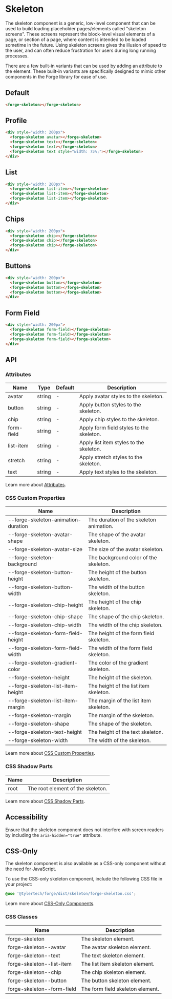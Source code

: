 # Skeleton

The skeleton component is a generic, low-level component that can be used to build loading placeholder pages/elements called "skeleton screens". These screens represent the block-level visual elements of a page, or section of a page, where content is intended to be loaded sometime in the future. Using skeleton screens gives the illusion of speed to the user, and can often reduce frustration for users during long running processes.

There are a few built-in variants that can be used by adding an attribute to the element. These built-in variants are specifically designed to mimic other components in the Forge library for ease of use.

## Default

```html
<forge-skeleton></forge-skeleton>
```

## Profile

```html
<div style="width: 200px">
  <forge-skeleton avatar></forge-skeleton>
  <forge-skeleton text></forge-skeleton>
  <forge-skeleton text></forge-skeleton>
  <forge-skeleton text style="width: 75%;"></forge-skeleton>
</div>
```

## List

```html
<div style="width: 200px">
  <forge-skeleton list-item></forge-skeleton>
  <forge-skeleton list-item></forge-skeleton>
  <forge-skeleton list-item></forge-skeleton>
</div>
```

## Chips

```html
<div style="width: 200px">
  <forge-skeleton chip></forge-skeleton>
  <forge-skeleton chip></forge-skeleton>
  <forge-skeleton chip></forge-skeleton>
</div>
```

## Buttons

```html
<div style="width: 200px">
  <forge-skeleton button></forge-skeleton>
  <forge-skeleton button></forge-skeleton>
  <forge-skeleton button></forge-skeleton>
</div>
```

## Form Field

```html
<div style="width: 200px">
  <forge-skeleton form-field></forge-skeleton>
  <forge-skeleton form-field></forge-skeleton>
  <forge-skeleton form-field></forge-skeleton>
</div>
```

## API

### Attributes

| Name | Type | Default | Description |
|------|------|---------|-------------|
| avatar | string | - | Apply avatar styles to the skeleton. |
| button | string | - | Apply button styles to the skeleton. |
| chip | string | - | Apply chip styles to the skeleton. |
| form-field | string | - | Apply form field styles to the skeleton. |
| list-item | string | - | Apply list item styles to the skeleton. |
| stretch | string | - | Apply stretch styles to the skeleton. |
| text | string | - | Apply text styles to the skeleton. |

Learn more about [Attributes](#).

### CSS Custom Properties

| Name | Description |
|------|-------------|
| --forge-skeleton-animation-duration | The duration of the skeleton animation. |
| --forge-skeleton-avatar-shape | The shape of the avatar skeleton. |
| --forge-skeleton-avatar-size | The size of the avatar skeleton. |
| --forge-skeleton-background | The background color of the skeleton. |
| --forge-skeleton-button-height | The height of the button skeleton. |
| --forge-skeleton-button-width | The width of the button skeleton. |
| --forge-skeleton-chip-height | The height of the chip skeleton. |
| --forge-skeleton-chip-shape | The shape of the chip skeleton. |
| --forge-skeleton-chip-width | The width of the chip skeleton. |
| --forge-skeleton-form-field-height | The height of the form field skeleton. |
| --forge-skeleton-form-field-width | The width of the form field skeleton. |
| --forge-skeleton-gradient-color | The color of the gradient skeleton. |
| --forge-skeleton-height | The height of the skeleton. |
| --forge-skeleton-list-item-height | The height of the list item skeleton. |
| --forge-skeleton-list-item-margin | The margin of the list item skeleton. |
| --forge-skeleton-margin | The margin of the skeleton. |
| --forge-skeleton-shape | The shape of the skeleton. |
| --forge-skeleton-text-height | The height of the text skeleton. |
| --forge-skeleton-width | The width of the skeleton. |

Learn more about [CSS Custom Properties](#).

### CSS Shadow Parts

| Name | Description |
|------|-------------|
| root | The root element of the skeleton. |

Learn more about [CSS Shadow Parts](#).

## Accessibility

Ensure that the skeleton component does not interfere with screen readers by including the `aria-hidden="true"` attribute.

## CSS-Only

The skeleton component is also available as a CSS-only component without the need for JavaScript.

To use the CSS-only skeleton component, include the following CSS file in your project:

```scss
@use '@tylertech/forge/dist/skeleton/forge-skeleton.css';
```

Learn more about [CSS-Only Components](#).

### CSS Classes

| Name | Description |
|------|-------------|
| forge-skeleton | The skeleton element. |
| forge-skeleton--avatar | The avatar skeleton element. |
| forge-skeleton--text | The text skeleton element. |
| forge-skeleton--list-item | The list item skeleton element. |
| forge-skeleton--chip | The chip skeleton element. |
| forge-skeleton--button | The button skeleton element. |
| forge-skeleton--form-field | The form field skeleton element. |
